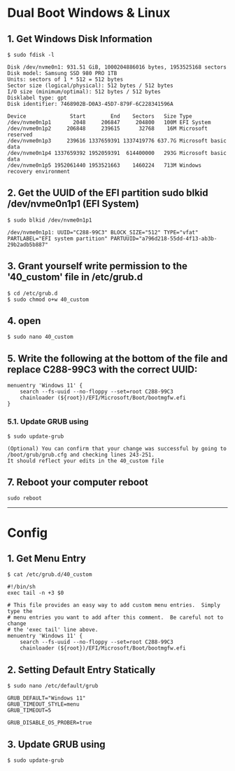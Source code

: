 # Dual Boot Windows & Linux
## 1. Get Windows Disk Information
~~~
$ sudo fdisk -l

Disk /dev/nvme0n1: 931.51 GiB, 1000204886016 bytes, 1953525168 sectors
Disk model: Samsung SSD 980 PRO 1TB                 
Units: sectors of 1 * 512 = 512 bytes
Sector size (logical/physical): 512 bytes / 512 bytes
I/O size (minimum/optimal): 512 bytes / 512 bytes
Disklabel type: gpt
Disk identifier: 7468902B-D0A3-45D7-879F-6C228341596A

Device              Start        End    Sectors   Size Type
/dev/nvme0n1p1       2048     206847     204800   100M EFI System
/dev/nvme0n1p2     206848     239615      32768    16M Microsoft reserved
/dev/nvme0n1p3     239616 1337659391 1337419776 637.7G Microsoft basic data
/dev/nvme0n1p4 1337659392 1952059391  614400000   293G Microsoft basic data
/dev/nvme0n1p5 1952061440 1953521663    1460224   713M Windows recovery environment
~~~
## 2. Get the UUID of the EFI partition sudo blkid /dev/nvme0n1p1 (EFI System)
~~~
$ sudo blkid /dev/nvme0n1p1

/dev/nvme0n1p1: UUID="C288-99C3" BLOCK_SIZE="512" TYPE="vfat" PARTLABEL="EFI system partition" PARTUUID="a796d218-55dd-4f13-ab3b-29b2adb5b887"
~~~
## 3. Grant yourself write permission to the '40_custom' file in /etc/grub.d
~~~
$ cd /etc/grub.d
$ sudo chmod o+w 40_custom
~~~
## 4. open
~~~
$ sudo nano 40_custom
~~~
## 5. Write the following at the bottom of the file and replace C288-99C3 with the correct UUID:
~~~
menuentry 'Windows 11' {
    search --fs-uuid --no-floppy --set=root C288-99C3
    chainloader (${root})/EFI/Microsoft/Boot/bootmgfw.efi
}
~~~
### 5.1. Update GRUB using 
~~~
$ sudo update-grub
~~~
~~~
(Optional) You can confirm that your change was successful by going to /boot/grub/grub.cfg and checking lines 243-251. 
It should reflect your edits in the 40_custom file
~~~
## 7. Reboot your computer reboot
~~~
sudo reboot
~~~

---

# Config
## 1. Get Menu Entry
~~~
$ cat /etc/grub.d/40_custom

#!/bin/sh
exec tail -n +3 $0

# This file provides an easy way to add custom menu entries.  Simply type the
# menu entries you want to add after this comment.  Be careful not to change
# the 'exec tail' line above.
menuentry 'Windows 11' {
    search --fs-uuid --no-floppy --set=root C288-99C3
    chainloader (${root})/EFI/Microsoft/Boot/bootmgfw.efi
~~~
## 2. Setting Default Entry Statically
~~~
$ sudo nano /etc/default/grub

GRUB_DEFAULT="Windows 11"
GRUB_TIMEOUT_STYLE=menu
GRUB_TIMEOUT=5

GRUB_DISABLE_OS_PROBER=true
~~~
## 3. Update GRUB using 
~~~
$ sudo update-grub
~~~

